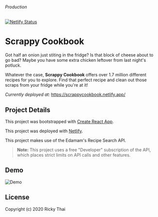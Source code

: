 ###### Production
[![Netlify Status](https://api.netlify.com/api/v1/badges/7db468ee-d9c0-4552-97c5-4724734612bd/deploy-status)](https://app.netlify.com/sites/scrappycookbook/deploys)

# Scrappy Cookbook

Got half an onion just stiting in the fridge? Is that block of cheese about to go bad? Maybe you have some extra chicken leftover from last night's potluck. 

Whatever the case, **Scrappy Cookbook** offers over 1.7 million different recipes for you to explore. Find that perfect recipe and clean out those scraps from your fridge while you're at it!

*Currently deployed at:* https://scrappycookbook.netlify.app/

## Project Details

This project was bootstrapped with [Create React App](https://github.com/facebook/create-react-app).

This project was deployed with [Netlify](https://www.netlify.com/). 

This project makes use of the Edamam's Recipe Search API.

> **Note:** This project uses a free "Developer" subscription of the API, which places strict limits on API calls and other features.

## Demo

![Demo](static/demo.gif)

## License

Copyright (c) 2020 Ricky Thai
